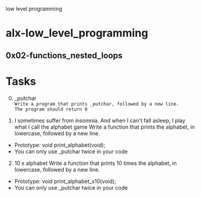 low level programming
# alx-low_level_programming
## 0x02-functions_nested_loops

# Tasks
0. _putchar<br>
  `Write a program that prints _putchar, followed by a new line.` <br>
  `The program should return 0`

1. I sometimes suffer from insomnia. And when I can't fall asleep, I play what I call the alphabet game
Write a function that prints the alphabet, in lowercase, followed by a new line.
  - Prototype: void print_alphabet(void);
  - You can only use _putchar twice in your code
 
 2. 10 x alphabet
Write a function that prints 10 times the alphabet, in lowercase, followed by a new line.
  - Prototype: void print_alphabet_x10(void);
  - You can only use _putchar twice in your code
